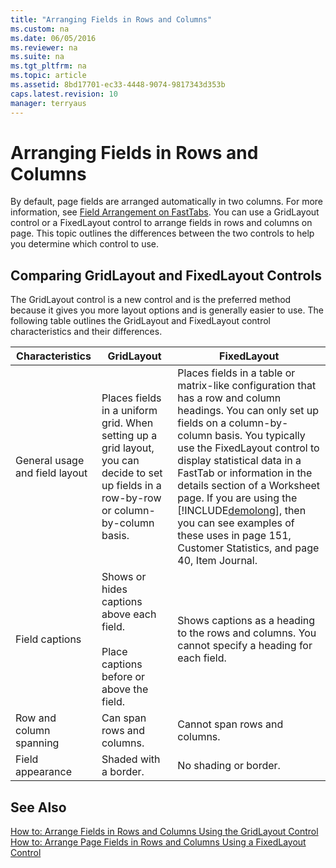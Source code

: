 ```yaml
---
title: "Arranging Fields in Rows and Columns"
ms.custom: na
ms.date: 06/05/2016
ms.reviewer: na
ms.suite: na
ms.tgt_pltfrm: na
ms.topic: article
ms.assetid: 8bd17701-ec33-4448-9074-9817343d353b
caps.latest.revision: 10
manager: terryaus
---
```

# Arranging Fields in Rows and Columns
By default, page fields are arranged automatically in two columns. For more information, see [Field Arrangement on FastTabs](Field-Arrangement-on-FastTabs.md). You can use a GridLayout control or a FixedLayout control to arrange fields in rows and columns on page. This topic outlines the differences between the two controls to help you determine which control to use.  
  
## Comparing GridLayout and FixedLayout Controls  
 The GridLayout control is a new control and is the preferred method because it gives you more layout options and is generally easier to use. The following table outlines the GridLayout and FixedLayout control characteristics and their differences.  
  
|Characteristics|GridLayout|FixedLayout|  
|---------------------|----------------|-----------------|  
|General usage and field layout|Places fields in a uniform grid. When setting up a grid layout, you can decide to set up fields in a row\-by\-row or column\-by\-column basis.|Places fields in a table or matrix\-like configuration that has a row and column headings. You can only set up fields on a column\-by\-column basis. You typically use the FixedLayout control to display statistical data in a FastTab or information in the details section of a Worksheet page. If you are using the [!INCLUDE[demolong](includes/demolong_md.md)], then you can see examples of these uses in page 151, Customer Statistics, and page 40, Item Journal.|  
|Field captions|Shows or hides captions above each field.<br /><br /> Place captions before or above the field.|Shows captions as a heading to the rows and columns. You cannot specify a heading for each field.|  
|Row and column spanning|Can span rows and columns.|Cannot span rows and columns.|  
|Field appearance|Shaded with a border.|No shading or border.|  
  
## See Also  
 [How to: Arrange Fields in Rows and Columns Using the GridLayout Control](../Topic/How%20to:%20Arrange%20Fields%20in%20Rows%20and%20Columns%20Using%20the%20GridLayout%20Control.md)   
 [How to: Arrange Page Fields in Rows and Columns Using a FixedLayout Control](../Topic/How%20to:%20Arrange%20Page%20Fields%20in%20Rows%20and%20Columns%20Using%20a%20FixedLayout%20Control.md)